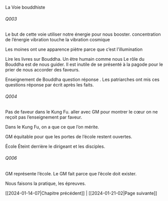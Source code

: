 La Voie bouddhiste
###### Q003
Le but de cette voie utiliser notre énergie pour nous booster. concentration de l’énergie vibration touche la vibration cosmique

Les moines ont une apparence piètre parce que c’est l’illumination

Lire les livres sur Bouddha.
Un être humain comme nous 
Le rôle du Bouddha est de nous guider. Il est inutile de se présenté à la pagode pour le prier de nous accorder des faveurs. 

Enseignement de Bouddha  question réponse . Les patriarches ont mis ces questions réponse par écrit après les faits.

###### Q004
Pas de faveur dans le Kung Fu. aller avec GM pour montrer le cœur on ne reçoit pas l’enseignement par faveur. 

Dans le Kung Fu, on a que ce que l’on mérite.

GM équitable pour que les portes de l’école restent ouvertes. 

École Éteint derrière le dirigeant et les disciples. 
###### Q006
GM représente l’école. Le GM fait parce que l’école doit exister.

Nous faisons la pratique, les épreuves.

[[2024-01-14-07|Chapitre précédent]] | [[2024-01-21-02|Page suivante]]